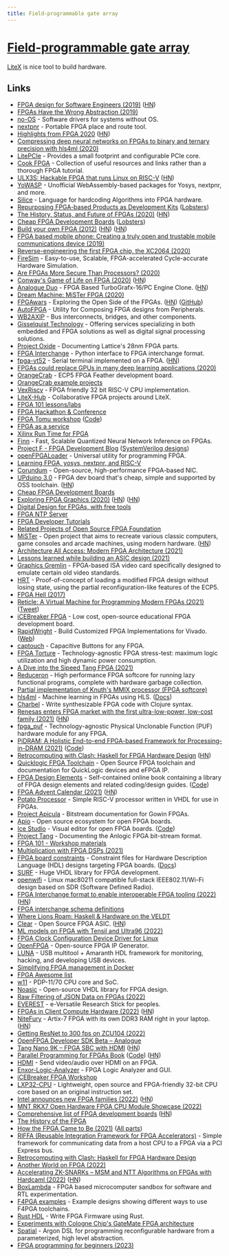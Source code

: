 ```yaml
---
title: Field-programmable gate array
---
```


# [Field-programmable gate array](https://en.wikipedia.org/wiki/Field-programmable_gate_array)

[LiteX](https://github.com/enjoy-digital/litex) is nice tool to build hardware.

## Links

- [FPGA design for Software Engineers (2019)](https://www.walknsqualk.com/post/014-tiny-fpga-bx/) ([HN](https://news.ycombinator.com/item?id=21277580))
- [FPGAs Have the Wrong Abstraction (2019)](https://www.cs.cornell.edu/~asampson/blog/fpgaabstraction.html)
- [no-OS](https://github.com/analogdevicesinc/no-OS) - Software drivers for systems without OS.
- [nextpnr](https://github.com/YosysHQ/nextpnr) - Portable FPGA place and route tool.
- [Highlights from FPGA 2020](https://johnwickerson.wordpress.com/2020/02/27/highlights-from-fpga-2020/) ([HN](https://news.ycombinator.com/item?id=22439021))
- [Compressing deep neural networks on FPGAs to binary and ternary precision with hls4ml (2020)](https://arxiv.org/pdf/2003.06308.pdf)
- [LitePCIe](https://github.com/enjoy-digital/litepcie) - Provides a small footprint and configurable PCIe core.
- [Cook FPGA](https://github.com/lastweek/fpga_readings) - Collection of useful resources and links rather than a thorough FPGA tutorial.
- [ULX3S: Hackable FPGA that runs Linux on RISC-V](https://ulx3s.github.io/) ([HN](https://news.ycombinator.com/item?id=23513152))
- [YoWASP](https://yowasp.org/) - Unofficial WebAssembly-based packages for Yosys, nextpnr, and more.
- [Silice](https://github.com/sylefeb/Silice) - Language for hardcoding Algorithms into FPGA hardware.
- [Repurposing FPGA-based Products as Development Kits](https://geeklan.co.uk/files/ossg16072020-repurposing_obsolete_fpga_and_dev_kits.pdf) ([Lobsters](https://lobste.rs/s/bprw37/repurposing_fpga_based_products_as))
- [The History, Status, and Future of FPGAs (2020)](https://queue.acm.org/detail.cfm?id=3411759) ([HN](https://news.ycombinator.com/item?id=23927992))
- [Cheap FPGA Development Boards](https://joelw.id.au/FPGA/CheapFPGADevelopmentBoards) ([Lobsters](https://lobste.rs/s/uqc8vi/cheap_fpga_development_boards))
- [Build your own FPGA (2012)](http://blog.notdot.net/2012/10/Build-your-own-FPGA) ([HN](https://news.ycombinator.com/item?id=24252737)) ([HN](https://news.ycombinator.com/item?id=31557041))
- [FPGA based mobile phone: Creating a truly open and trustable mobile communications device (2019)](https://www.youtube.com/watch?v=KuNB4ocZDXA)
- [Reverse-engineering the first FPGA chip, the XC2064 (2020)](http://www.righto.com/2020/09/reverse-engineering-first-fpga-chip.html)
- [FireSim](https://github.com/firesim/firesim) - Easy-to-use, Scalable, FPGA-accelerated Cycle-accurate Hardware Simulation.
- [Are FPGAs More Secure Than Processors? (2020)](https://semiengineering.com/are-fpgas-more-secure-than-processors/)
- [Conway's Game of Life on FPGA (2020)](https://k155la3.blog/2020/10/09/conways-game-of-life-on-fpga/) ([HN](https://news.ycombinator.com/item?id=27402485))
- [Analogue Duo](https://www.analogue.co/duo/) - FPGA Based TurboGrafx-16/PC Engine Clone. ([HN](https://news.ycombinator.com/item?id=24802193))
- [Dream Machine: MiSTer FPGA (2020)](https://felixleger.com/posts/20201018-misterfpga/)
- [FPGAwars](https://fpgawars.github.io/) - Exploring the Open Side of the FPGAs. ([HN](https://news.ycombinator.com/item?id=24940201)) ([GitHub](https://github.com/FPGAwars))
- [AutoFPGA](https://github.com/ZipCPU/autofpga) - Utility for Composing FPGA designs from Peripherals.
- [WB2AXIP](https://github.com/ZipCPU/wb2axip) - Bus interconnects, bridges, and other components.
- [Gisselquist Technology](https://zipcpu.com/about/gisselquist-technology.html) - Offering services specializing in both embedded and FPGA solutions as well as digital signal processing solutions.
- [Project Oxide](https://github.com/daveshah1/prjoxide) - Documenting Lattice's 28nm FPGA parts.
- [FPGA Interchange](https://github.com/SymbiFlow/python-fpga-interchange) - Python interface to FPGA interchange format.
- [fpga-vt52](https://github.com/AndresNavarro82/vt52-fpga) - Serial terminal implemented on a FPGA. ([HN](https://news.ycombinator.com/item?id=25014323))
- [FPGAs could replace GPUs in many deep learning applications (2020)](https://bdtechtalks.com/2020/11/09/fpga-vs-gpu-deep-learning/)
- [OrangeCrab](https://github.com/gregdavill/OrangeCrab) - ECP5 FPGA Feather development board.
- [OrangeCrab example projects](https://github.com/gregdavill/OrangeCrab-examples)
- [VexRiscv](https://github.com/SpinalHDL/VexRiscv) - FPGA friendly 32 bit RISC-V CPU implementation.
- [LiteX-Hub](https://github.com/litex-hub) - Collaborative FPGA projects around LiteX.
- [FPGA 101 lessons/labs](https://github.com/litex-hub/fpga_101)
- [FPGA Hackathon & Conference](https://fpgahackathon.com/)
- [FPGA Tomu workshop](https://workshop.fomu.im/en/latest/) ([Code](https://github.com/im-tomu/fomu-workshop))
- [FPGA as a service](https://github.com/Xilinx/FPGA_as_a_Service)
- [Xilinx Run Time for FPGA](https://github.com/Xilinx/XRT)
- [Finn](https://github.com/Xilinx/finn) - Fast, Scalable Quantized Neural Network Inference on FPGAs.
- [Project F - FPGA Development Blog](https://projectf.io/) ([SystemVerilog designs](https://github.com/projf/projf-explore))
- [openFPGALoader](https://github.com/trabucayre/openFPGALoader) - Universal utility for programming FPGA.
- [Learning FPGA, yosys, nextpnr, and RISC-V](https://github.com/BrunoLevy/learn-fpga)
- [Corundum](https://github.com/corundum/corundum) - Open-source, high-performance FPGA-based NIC.
- [UPduino 3.0](https://github.com/tinyvision-ai-inc/UPduino-v3.0) - FPGA dev board that's cheap, simple and supported by OSS toolchain. ([HN](https://news.ycombinator.com/item?id=25720531))
- [Cheap FPGA Development Boards](https://www.joelw.id.au/FPGA/CheapFPGADevelopmentBoards)
- [Exploring FPGA Graphics (2020)](https://projectf.io/posts/fpga-graphics/) ([HN](https://news.ycombinator.com/item?id=25998154)) ([HN](https://news.ycombinator.com/item?id=32807903))
- [Digital Design for FPGAs, with free tools](https://github.com/Obijuan/open-fpga-verilog-tutorial/wiki/Home_EN)
- [FPGA NTP Server](https://research.wand.net.nz/hardware/ntp.php)
- [FPGA Developer Tutorials](https://www.fpgatutorial.com/)
- [Related Projects of Open Source FPGA Foundation](https://github.com/os-fpga/open-source-fpga-resource)
- [MiSTer](https://github.com/MiSTer-devel/Main_MiSTer/wiki) - Open project that aims to recreate various classic computers, game consoles and arcade machines, using modern hardware. ([HN](https://news.ycombinator.com/item?id=26772151))
- [Architecture All Access: Modern FPGA Architecture (2021)](https://www.youtube.com/watch?v=EVy4KEj9kZg)
- [Lessons learned while building an ASIC design (2021)](https://zipcpu.com/blog/2021/03/06/asic-lsns.html)
- [Graphics Gremlin](https://github.com/schlae/graphics-gremlin) - FPGA-based ISA video card specifically designed to emulate certain old video standards.
- [HRT](https://github.com/gatecat/hrt) - Proof-of-concept of loading a modified FPGA design without losing state, using the partial reconfiguration-like features of the ECP5.
- [FPGA Hell (2017)](https://zipcpu.com/blog/2017/05/19/fpga-hell.html)
- [Reticle: A Virtual Machine for Programming Modern FPGAs (2021)](https://www.cs.cornell.edu/~asampson/media/papers/reticle-pldi2021.pdf) ([Tweet](https://twitter.com/lukego/status/1393495710671282177))
- [iCEBreaker FPGA](https://github.com/icebreaker-fpga/icebreaker) - Low cost, open-source educational FPGA development board.
- [RapidWright](https://github.com/Xilinx/RapidWright) - Build Customized FPGA Implementations for Vivado. ([Web](http://www.rapidwright.io/))
- [captouch](https://github.com/stnolting/captouch) - Capacitive Buttons for any FPGA.
- [FPGA Torture](https://github.com/stnolting/fpga_torture) - Technology-agnostic FPGA stress-test: maximum logic utilization and high dynamic power consumption.
- [A Dive into the Sipeed Tang FPGA (2021)](https://justanotherelectronicsblog.com/?p=986)
- [Reduceron](https://github.com/tommythorn/Reduceron) - High performance FPGA softcore for running lazy functional programs, complete with hardware garbage collection.
- [Partial implementation of Knuth's MMIX processor (FPGA softcore)](https://github.com/tommythorn/fpgammix)
- [hls4ml](https://github.com/fastmachinelearning/hls4ml) - Machine learning in FPGAs using HLS. ([Docs](https://fastmachinelearning.org/hls4ml/))
- [Charbel](https://github.com/m1kal/charbel) - Write synthesizable FPGA code with Clojure syntax.
- [Renesas enters FPGA market with the first ultra-low-power, low-cost family (2021)](https://www.renesas.com/us/en/about/press-room/renesas-enters-fpga-market-first-ultra-low-power-low-cost-family-addressing-low-density-high-volume) ([HN](https://news.ycombinator.com/item?id=29261574))
- [fpga_puf](https://github.com/stnolting/fpga_puf) - Technology-agnostic Physical Unclonable Function (PUF) hardware module for any FPGA.
- [PiDRAM: A Holistic End-to-end FPGA-based Framework for Processing-in-DRAM (2021)](https://arxiv.org/abs/2111.00082) ([Code](https://github.com/CMU-SAFARI/PiDRAM))
- [Retrocomputing with Clash: Haskell for FPGA Hardware Design](https://unsafeperform.io/retroclash/) ([HN](https://news.ycombinator.com/item?id=29313350))
- [Quicklogic FPGA Toolchain](https://github.com/QuickLogic-Corp/quicklogic-fpga-toolchain) - Open Source FPGA toolchain and documentation for QuickLogic devices and eFPGA IP.
- [FPGA Design Elements](http://fpgacpu.ca/fpga/) - Self-contained online book containing a library of FPGA design elements and related coding/design guides. ([Code](https://github.com/laforest/FPGADesignElements))
- [FPGA Advent Calendar (2021)](https://twitter.com/willflux/status/1465268154733637633) ([HN](https://news.ycombinator.com/item?id=29613850))
- [Potato Processor](https://github.com/skordal/potato) - Simple RISC-V processor written in VHDL for use in FPGAs.
- [Project Apicula](https://github.com/YosysHQ/apicula) - Bitstream documentation for Gowin FPGAs.
- [Apio](https://github.com/FPGAwars/apio) - Open source ecosystem for open FPGA boards.
- [Ice Studio](https://icestudio.io/) - Visual editor for open FPGA boards. ([Code](https://github.com/FPGAwars/icestudio))
- [Project Tang](https://github.com/mmicko/prjtang) - Documenting the Anlogic FPGA bit-stream format.
- [FPGA 101 - Workshop materials](https://github.com/mmicko/fpga101-workshop)
- [Multiplication with FPGA DSPs (2021)](https://projectf.io/posts/multiplication-fpga-dsps/)
- [FPGA board constraints](https://github.com/hdl/constraints) - Constraint files for Hardware Description Language (HDL) designs targeting FPGA boards. ([Docs](https://hdl.github.io/constraints/))
- [SURF](https://github.com/slaclab/surf) - Huge VHDL library for FPGA development.
- [openwifi](https://github.com/open-sdr/openwifi) - Linux mac80211 compatible full-stack IEEE802.11/Wi-Fi design based on SDR (Software Defined Radio).
- [FPGA Interchange format to enable interoperable FPGA tooling (2022)](https://opensource.googleblog.com/2022/02/FPGA%20Interchange%20format%20to%20enable%20interoperable%20FPGA%20tooling.html) ([HN](https://news.ycombinator.com/item?id=30317317))
- [FPGA interchange schema definitions](https://github.com/chipsalliance/fpga-interchange-schema)
- [Where Lions Roam: Haskell & Hardware on the VELDT](https://github.com/standardsemiconductor/VELDT-getting-started)
- [Clear](https://groupgets.com/campaigns/1003-clear-the-open-source-fpga-asic-by-chipignite) - Open Source FPGA ASIC. ([HN](https://news.ycombinator.com/item?id=30437021))
- [ML models on FPGA with Tensil and Ultra96 (2022)](https://k155la3.blog/2022/03/06/tensil-tutorial-for-ultra96-v2/)
- [FPGA Clock Configuration Device Driver for Linux](https://github.com/ikwzm/fclkcfg)
- [OpenFPGA](https://github.com/lnis-uofu/OpenFPGA) - Open-source FPGA IP Generator.
- [LUNA](https://github.com/greatscottgadgets/luna) - USB multitool + Amaranth HDL framework for monitoring, hacking, and developing USB devices.
- [Simplifying FPGA management in Docker](https://github.com/inaccel/docker)
- [FPGA Awesome list](https://github.com/FPGA-Systems/fpga-awesome-list)
- [w11](https://github.com/wfjm/w11) - PDP-11/70 CPU core and SoC.
- [Noasic](https://github.com/noasic/noasic) - Open-source VHDL library for FPGA design.
- [ Raw Filtering of JSON Data on FPGAs (2022)](https://arxiv.org/abs/2205.05464)
- [EVEREST](https://github.com/cbalint13/e-verest) - e-Versatile Research Stick for peoples.
- [FPGAs in Client Compute Hardware (2022)](https://queue.acm.org/detail.cfm?id=3512327) ([HN](https://news.ycombinator.com/item?id=31958603))
- [NiteFury](https://www.crowdsupply.com/rhs-research/nitefury) - Artix-7 FPGA with its own DDR3 RAM right in your laptop. ([HN](https://news.ycombinator.com/item?id=32161592))
- [Getting ResNet to 300 fps on ZCU104 (2022)](https://k155la3.blog/2022/07/29/getting-resnet-to-300-fps-on-zcu104/)
- [OpenFPGA Developer SDK Beta – Analogue](https://www.analogue.co/developer/docs/overview)
- [Tang Nano 9K – FPGA SBC with HDMI](https://wiki.sipeed.com/hardware/en/tang/Tang-Nano-9K/Nano-9K.html) ([HN](https://news.ycombinator.com/item?id=32299544))
- [Parallel Programming for FPGAs Book](https://kastner.ucsd.edu/hlsbook/) ([Code](https://github.com/KastnerRG/pp4fpgas)) ([HN](https://news.ycombinator.com/item?id=32314700))
- [HDMI](https://github.com/hdl-util/hdmi) - Send video/audio over HDMI on an FPGA.
- [Enxor-Logic-Analyzer](https://github.com/lekgolo167/enxor-logic-analyzer) - FPGA Logic Analyzer and GUI.
- [iCEBreaker FPGA Workshop](https://github.com/icebreaker-fpga/icebreaker-workshop)
- [LXP32-CPU](https://github.com/lxp32/lxp32-cpu) - Lightweight, open source and FPGA-friendly 32-bit CPU core based on an original instruction set.
- [Intel announces new FPGA families (2022)](https://fpgaer.tech/?p=561) ([HN](https://news.ycombinator.com/item?id=33017160))
- [MNT RKX7 Open Hardware FPGA CPU Module Showcase (2022)](https://mntre.com/media/reform_md/2022-09-29-rkx7-showcase.html)
- [Comprehensive list of FPGA development boards](https://www.fpgadeveloper.com/comprehensive-list-of-fpga-development-boards/) ([HN](https://news.ycombinator.com/item?id=33252556))
- [The History of the FPGA](https://www.youtube.com/watch?v=m-8G1Yixb34&list=PLKtxx9TnH76RiptUQ22iDGxNewdxjI6Xh&index=36)
- [How the FPGA Came to Be (2021)](https://www.eejournal.com/article/how-the-fpga-came-to-be-part-1/) ([All parts](https://lobste.rs/s/fvbryd/how_fpga_came_be))
- [RIFFA (Reusable Integration Framework for FPGA Accelerators)](https://github.com/KastnerRG/riffa) - Simple framework for communicating data from a host CPU to a FPGA via a PCI Express bus.
- [Retrocomputing with Clash: Haskell for FPGA Hardware Design](https://gergo.erdi.hu/retroclash/)
- [Another World on FPGA (2022)](https://twitter.com/sylefeb/status/1606307644439875587)
- [Accelerating ZK-SNARKs – MSM and NTT Algorithms on FPGAs with Hardcaml (2022)](https://blog.janestreet.com/zero-knowledge-fpgas-hardcaml/) ([HN](https://news.ycombinator.com/item?id=34146794))
- [BoxLambda](https://github.com/epsilon537/boxlambda) - FPGA based microcomputer sandbox for software and RTL experimentation.
- [F4PGA examples](https://github.com/chipsalliance/f4pga-examples) - Example designs showing different ways to use F4PGA toolchains.
- [Rust HDL](https://github.com/samitbasu/rust-hdl) - Write FPGA Firmware using Rust.
- [Experiments with Cologne Chip's GateMate FPGA architecture](https://github.com/tmeissner/gatemate_experiments)
- [Spatial](https://github.com/stanford-ppl/spatial) - Argon DSL for programming reconfigurable hardware from a parameterized, high level abstraction.
- [FPGA programming for beginners (2023)](https://www.reddit.com/r/embedded/comments/10imczw/fpga_programming_for_beginners/)
